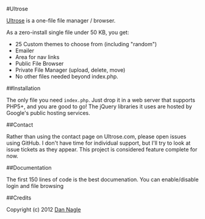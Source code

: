 #Ultrose
 
[Ultrose][ultrose_website] is a one-file file manager / browser.

As a zero-install single file under 50 KB, you get:

* 25 Custom themes to choose from (including "random")
* Emailer 
* Area for nav links
* Public File Browser
* Private File Manager (upload, delete, move)
* No other files needed beyond index.php. 

##Installation

The only file you need `index.php`. Just drop it in a web server that supports PHP5+, and you are good to go! The jQuery libraries it uses are hosted by Google's public hosting services. 

##Contact

Rather than using the contact page on Ultrose.com, please open issues using GitHub. I don't have time for individual support, but I'll try to look at issue tickets as they appear. This project is considered feature complete for now.

##Documentation

The first 150 lines of code is the best documenation. You can enable/disable login and file browsing


##Credits

Copyright (c) 2012 [Dan Nagle][personal_site] 

[ultrose_website]: http://ultrose.com
[personal_site]: http://dannagle.com
